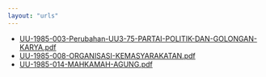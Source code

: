 ```yaml
---
layout: "urls"
---
```

* [UU-1985-003-Perubahan-UU3-75-PARTAI-POLITIK-DAN-GOLONGAN-KARYA.pdf](UU-1985-003-Perubahan-UU3-75-PARTAI-POLITIK-DAN-GOLONGAN-KARYA.pdf)
* [UU-1985-008-ORGANISASI-KEMASYARAKATAN.pdf](UU-1985-008-ORGANISASI-KEMASYARAKATAN.pdf)
* [UU-1985-014-MAHKAMAH-AGUNG.pdf](UU-1985-014-MAHKAMAH-AGUNG.pdf)
